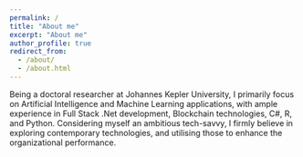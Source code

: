 ```yaml
---
permalink: /
title: "About me"
excerpt: "About me"
author_profile: true
redirect_from: 
  - /about/
  - /about.html
---
```


Being a doctoral researcher at Johannes Kepler University, I primarily focus on Artificial Intelligence and Machine Learning applications, with ample experience in Full Stack .Net development, Blockchain technologies, C#, R, and Python. Considering myself an ambitious tech-savvy, I firmly believe in exploring contemporary technologies, and utilising those to enhance the organizational performance.
